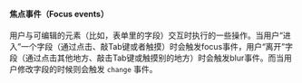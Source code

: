 #### 焦点事件（Focus events）

用户与可编辑的元素（比如，表单里的字段）交互时执行的一些操作。当用户“进入”一个字段（通过点击、敲Tab键或者触摸）时会触发focus事件，用户“离开”字段（通过点击其他地方、敲击Tab键或触摸别的地方）时会触发blur事件。而当用户修改字段的时候则会触发 `change` 事件。

